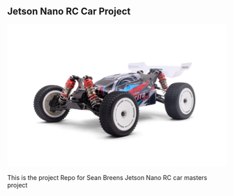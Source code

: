 ## Jetson Nano RC Car Project

![Car](RCCar.png)

This is the project Repo for Sean Breens Jetson Nano RC car masters project

